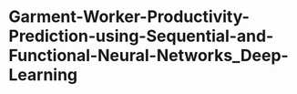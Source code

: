 # Garment-Worker-Productivity-Prediction-using-Sequential-and-Functional-Neural-Networks_Deep-Learning
